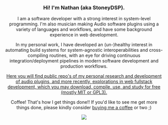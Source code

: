 ### <p align="center">Hi! I'm Nathan (aka StoneyDSP).
</p>

<p align="center">I am a software developer with a strong interest in system-level programming. I'm also musician making Audio software plugins using a variety of languages and workflows, and have some background experience in web development.</p>

<p align="center">In my personal work, I have developed an (un-)healthy interest in automating build systems for system-agnostic interoperabilities and cross-compiling routines, with an eye for driving continuous integration/deployment pipelines in modern software development and production workflows. 
</p>

<p align="center">
<a href= "https://stoneydsp.github.io/index.html">Here you will find public repo's of my personal research and development of audio plugins, and more recently, explorations in web fullstack development, which you may download, compile, use, and study for free (mostly MIT or GPL3).</a>
</p>

<p align="center">
Coffee! That's how I get things done!! If you'd like to see me get more things done, please kindly consider <a href="https://www.patreon.com/bePatron?u=8549187" data-patreon-widget-type="become-patron-button">buying me a coffee</a> or two ;)
</p>
<p align="center">
 <a href= "https://paypal.me/StoneyDSPAudio?country.x=ES&locale.x=en_US"><img src="https://www.paypalobjects.com/en_US/i/btn/btn_donate_SM.gif"/></a>
</p>

<p align="center">
<a href="https://www.patreon.com/bePatron?u=8549187"><data-patreon-widget-type="become-patron-button"></a>
</p>

